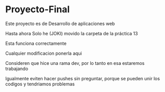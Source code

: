 # Proyecto-Final
Este proyecto es de Desarrollo de aplicaciones web

Hasta ahora Solo he (JOKI) movido la carpeta de la práctica 13

Esta funciona correctamente

Cualquier modificacion ponerla aqui

Consideren que hice una rama dev, por lo tanto en esa estaremos trabajando 

Igualmente eviten hacer pushes sin preguntar, porque se pueden unir los codigos y tendriamos problemas
